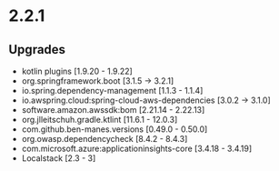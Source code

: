 # 2.2.1

## Upgrades
 - kotlin plugins [1.9.20 - 1.9.22]
 - org.springframework.boot [3.1.5 -> 3.2.1]
 - io.spring.dependency-management [1.1.3 - 1.1.4]
 - io.awspring.cloud:spring-cloud-aws-dependencies [3.0.2 -> 3.1.0]
 - software.amazon.awssdk:bom [2.21.14 - 2.22.13]
 - org.jlleitschuh.gradle.ktlint [11.6.1 - 12.0.3]
 - com.github.ben-manes.versions [0.49.0 - 0.50.0]
 - org.owasp.dependencycheck [8.4.2  - 8.4.3]
 - com.microsoft.azure:applicationinsights-core [3.4.18 - 3.4.19]
 - Localstack [2.3 - 3]
